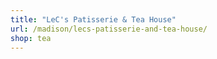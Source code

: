 ```yaml
---
title: "LeC's Patisserie & Tea House"
url: /madison/lecs-patisserie-and-tea-house/
shop: tea
---
```

